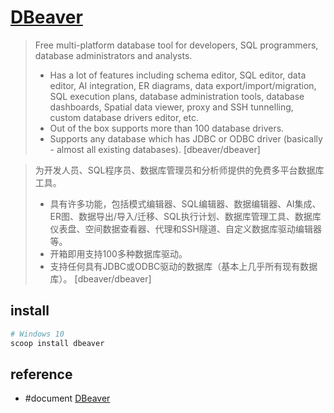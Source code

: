 # [DBeaver](https://github.com/dbeaver/dbeaver)

> Free multi-platform database tool for developers, SQL programmers, database administrators and analysts.  
> - Has a lot of features including schema editor, SQL editor, data editor, AI integration, ER diagrams, data export/import/migration, SQL execution plans, database administration tools, database dashboards, Spatial data viewer, proxy and SSH tunnelling, custom database drivers editor, etc.  
> - Out of the box supports more than 100 database drivers.  
> - Supports any database which has JDBC or ODBC driver (basically - almost all existing databases). [dbeaver/dbeaver]

> 为开发人员、SQL程序员、数据库管理员和分析师提供的免费多平台数据库工具。  
> - 具有许多功能，包括模式编辑器、SQL编辑器、数据编辑器、AI集成、ER图、数据导出/导入/迁移、SQL执行计划、数据库管理工具、数据库仪表盘、空间数据查看器、代理和SSH隧道、自定义数据库驱动编辑器等。  
> - 开箱即用支持100多种数据库驱动。  
> - 支持任何具有JDBC或ODBC驱动的数据库（基本上几乎所有现有数据库）。 [dbeaver/dbeaver]

## install

```sh
# Windows 10
scoop install dbeaver
```

## reference

- #document [DBeaver](https://dbeaver.com/docs/dbeaver/)

